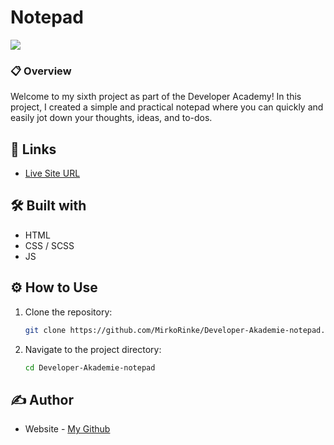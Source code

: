 # Notepad

![](https://raw.githubusercontent.com/MirkoRinke/notepad/main/preview.jpg)


### 📋 Overview

Welcome to my sixth project as part of the Developer Academy! In this project, I created a simple and practical notepad where you can quickly and easily jot down your thoughts, ideas, and to-dos.

## 🔗 Links

- [Live Site URL](https://majestic-buttercream-7505dd.netlify.app)


## 🛠️ Built with

- HTML
- CSS / SCSS
- JS

## ⚙️ How to Use

1. Clone the repository:
   ```bash
   git clone https://github.com/MirkoRinke/Developer-Akademie-notepad.git
   ```

2. Navigate to the project directory:
   ```bash
   cd Developer-Akademie-notepad
   ```

## ✍️ Author

- Website - [My Github](https://github.com/MirkoRinke)
